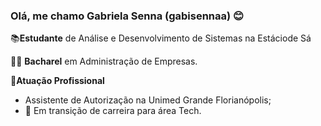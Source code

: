 ### Olá, me chamo Gabriela Senna (gabisennaa) 😊



📚**Estudante** de Análise e Desenvolvimento de Sistemas na Estáciode Sá 

 👩‍🎓 **Bacharel** em Administração de Empresas.



🔗**Atuação Profissional**
- Assistente de Autorização na Unimed Grande Florianópolis;
- 🚀 Em transição de carreira para área Tech.





